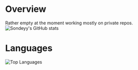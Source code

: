 # Overview
Rather empty at the moment working mostly on private repos.
![Sondeyy's GitHub stats](https://github-readme-stats.vercel.app/api?username=Sondeyy&show_icons=true&theme=radical)
# Languages
![Top Languages](https://github-readme-stats.vercel.app/api/top-langs/?username=Sondeyy&layout=compact)
